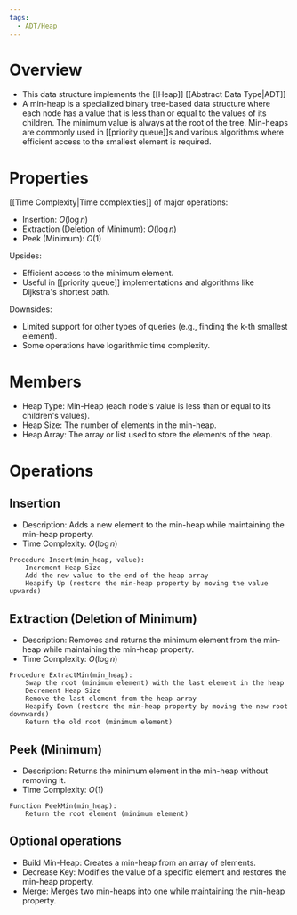 ```yaml
---
tags:
  - ADT/Heap
---
```

# Overview
- This data structure implements the [[Heap]] [[Abstract Data Type|ADT]]
- A min-heap is a specialized binary tree-based data structure where each node has a value that is less than or equal to the values of its children. The minimum value is always at the root of the tree. Min-heaps are commonly used in [[priority queue]]s and various algorithms where efficient access to the smallest element is required.

# Properties
[[Time Complexity|Time complexities]] of major operations:
- Insertion: $O(\log n)$
- Extraction (Deletion of Minimum): $O(\log n)$
- Peek (Minimum): $O(1)$

Upsides:
- Efficient access to the minimum element.
- Useful in [[priority queue]] implementations and algorithms like Dijkstra's shortest path.

Downsides:
- Limited support for other types of queries (e.g., finding the k-th smallest element).
- Some operations have logarithmic time complexity.

# Members
- Heap Type: Min-Heap (each node's value is less than or equal to its children's values).
- Heap Size: The number of elements in the min-heap.
- Heap Array: The array or list used to store the elements of the heap.

# Operations
## Insertion
- Description: Adds a new element to the min-heap while maintaining the min-heap property.
- Time Complexity: $O(\log n)$

```
Procedure Insert(min_heap, value):
    Increment Heap Size
    Add the new value to the end of the heap array
    Heapify Up (restore the min-heap property by moving the value upwards)
```

## Extraction (Deletion of Minimum)
- Description: Removes and returns the minimum element from the min-heap while maintaining the min-heap property.
- Time Complexity: $O(\log n)$

```
Procedure ExtractMin(min_heap):
    Swap the root (minimum element) with the last element in the heap
    Decrement Heap Size
    Remove the last element from the heap array
    Heapify Down (restore the min-heap property by moving the new root downwards)
    Return the old root (minimum element)
```

## Peek (Minimum)
- Description: Returns the minimum element in the min-heap without removing it.
- Time Complexity: $O(1)$

```
Function PeekMin(min_heap):
    Return the root element (minimum element)
```

## Optional operations
- Build Min-Heap: Creates a min-heap from an array of elements.
- Decrease Key: Modifies the value of a specific element and restores the min-heap property.
- Merge: Merges two min-heaps into one while maintaining the min-heap property.